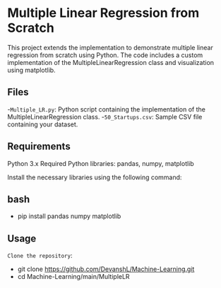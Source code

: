 # Multiple Linear Regression from Scratch

This project extends the implementation to demonstrate multiple linear regression from scratch using Python. The code includes a custom implementation of the MultipleLinearRegression class and visualization using matplotlib.

## Files

-`Multiple_LR.py`: Python script containing the implementation of the MultipleLinearRegression class.
-`50_Startups.csv`: Sample CSV file containing your dataset.

## Requirements
Python 3.x
Required Python libraries: pandas, numpy, matplotlib

Install the necessary libraries using the following command:

## bash
- pip install pandas numpy matplotlib

## Usage

`Clone the repository`:

- git clone https://github.com/DevanshL/Machine-Learning.git
- cd Machine-Learning/main/MultipleLR
